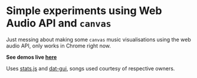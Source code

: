 Simple experiments using Web Audio API and `canvas`
===================================================

Just messing about making some `canvas` music visualisations using the web audio API, only works in Chrome right now.

**See demos live [here](http://neilcarpenter.com/demos/canvas/audio)**

Uses [stats.js](https://github.com/mrdoob/stats.js/) and [dat-gui](http://code.google.com/p/dat-gui/), songs used courtesy of respective owners.